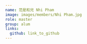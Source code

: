 ```yaml
---
name: 范是和兒 Nhi Pham 
image: images/members/Nhi Pham.jpg 
role: master
group: alum
links:
  github: link_to_github 
---
```

